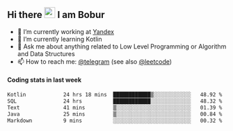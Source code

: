 ## Hi there <img src="https://media.giphy.com/media/hvRJCLFzcasrR4ia7z/giphy.gif" width="25px" height="25px"> I am Bobur

- 💼 I’m currently working at [Yandex](https://yandex.ru/)
- 🌱 I’m currently learning Kotlin
- 💬 Ask me about anything related to Low Level Programming or Algorithm and Data Structures
- 📫 How to reach me: [@telegram](https://t.me/octoant) (see also [@leetcode](https://leetcode.com/octoant/))    

#### Coding stats in last week

<!--START_SECTION:waka-->

```txt
Kotlin            24 hrs 18 mins  ████████████▒░░░░░░░░░░░░   48.92 %
SQL               24 hrs          ████████████░░░░░░░░░░░░░   48.32 %
Text              41 mins         ▒░░░░░░░░░░░░░░░░░░░░░░░░   01.39 %
Java              25 mins         ▒░░░░░░░░░░░░░░░░░░░░░░░░   00.84 %
Markdown          9 mins          ░░░░░░░░░░░░░░░░░░░░░░░░░   00.32 %
```

<!--END_SECTION:waka-->
